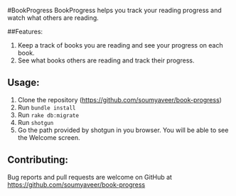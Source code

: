 #BookProgress
BookProgress helps you track your reading progress and watch what others are reading.

##Features:
1. Keep a track of books you are reading and see your progress on each book.
2. See what books others are reading and track their progress.

## Usage:
1. Clone the repository (https://github.com/soumyaveer/book-progress)
2. Run `bundle install`
3. Run `rake db:migrate`
4. Run `shotgun`
5. Go the path provided by shotgun in you browser. You will be able to see the Welcome screen.

## Contributing:
Bug reports and pull requests are welcome on GitHub at https://github.com/soumyaveer/book-progress



